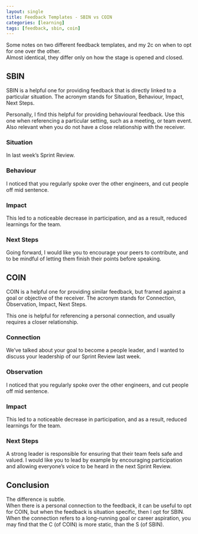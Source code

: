 ```yaml
---
layout: single
title: Feedback Templates - SBIN vs COIN
categories: [learning]
tags: [feedback, sbin, coin]
---
```


Some notes on two different feedback templates, and my 2c on when to opt for one over the other.  
Almost identical, they differ only on how the stage is opened and closed. 

## SBIN
SBIN is a helpful one for providing feedback that is directly linked to a particular situation. The acronym stands for Situation, Behaviour, Impact, Next Steps.   

Personally, I find this helpful for providing behavioural feedback. 
Use this one when referencing a particular setting, such as a meeting, or team event. Also relevant when you do not have a close relationship with the receiver.

### Situation
In last week’s Sprint Review.
### Behaviour
I noticed that you regularly spoke over the other engineers, and cut people off mid sentence.
### Impact
This led to a noticeable decrease in participation, and as a result, reduced learnings for the team.
### Next Steps
Going forward, I would like you to encourage your peers to contribute, and to be mindful of letting them finish their points before speaking. 

## COIN
COIN is a helpful one for providing similar feedback, but framed against a goal or objective of the receiver. The acronym stands for Connection, Observation, Impact, Next Steps.  
  
This one is helpful for referencing a personal connection, and usually requires a closer relationship.

### Connection
We’ve talked about your goal to become a people leader, and I wanted to discuss your leadership of our Sprint Review last week.
### Observation
I noticed that you regularly spoke over the other engineers, and cut people off mid sentence.
### Impact 
This led to a noticeable decrease in participation, and as a result, reduced learnings for the team.
### Next Steps
A strong leader is responsible for ensuring that their team feels safe and valued. I would like you to lead by example by encouraging participation and allowing everyone’s voice to be heard in the next Sprint Review.

## Conclusion
The difference is subtle.  
When there is a personal connection to the feedback, it can be useful to opt for COIN, but when the feedback is situation specific, then I opt for SBIN. When the connection refers to a long-running goal or career aspiration, you may find that the C (of COIN) is more static, than the S (of SBIN).
